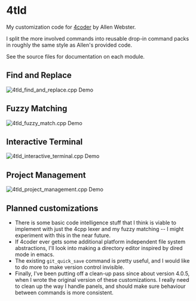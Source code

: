 # 4tld
My customization code for [4coder](http://4coder.net) by Allen Webster.

I split the more involved commands into reusable drop-in command packs in
roughly the same style as Allen's provided code.

See the source files for documentation on each module.

## Find and Replace
![4tld_find_and_replace.cpp Demo](http://i.imgur.com/MIwuMkQ.png)

## Fuzzy Matching
![4tld_fuzzy_match.cpp Demo](http://i.imgur.com/k00mNuL.png)

## Interactive Terminal
![4tld_interactive_terminal.cpp Demo](http://i.imgur.com/hlig8VH.png)

## Project Management
![4tld_project_management.cpp Demo](http://i.imgur.com/7tblX1A.png)

## Planned customizations
* There is some basic code intelligence stuff that I think is viable to
  implement with just the 4cpp lexer and my fuzzy matching -- I might
  experiment with this in the near future.
* If 4coder ever gets some additional platform independent file system
  abstractions, I'll look into making a directory editor inspired by dired mode
  in emacs.
* The existing `git_quick_save` command is pretty useful, and I would like to do
  more to make version control invisible.
* Finally, I've been putting off a clean-up pass since about version 4.0.5, when
  I wrote the original version of these customizations. I really need to clean
  up the way I handle panels, and should make sure behaviour between commands is
  more consistent.
